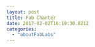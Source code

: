 ```yaml
---
layout: post
title: Fab Charter
date: 2017-02-02T16:19:30.821Z
categories:
  - "aboutFabLabs"
---
```

